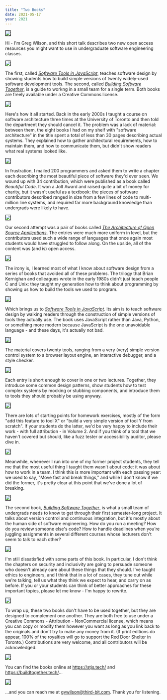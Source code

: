 ```yaml
---
title: "Two Books"
date: 2021-05-17
year: 2021
---
```


<div class="flex-row">
  <div class="flex-col">
    <img src="{{ '/files/2021/stjs-bst/slide-01.svg' | relative_url }}" style="border:1px solid #000000" />
  </div>
  <div class="flex-col">
    <p>
      Hi - I'm Greg Wilson, and this short talk describes two new open access
      resources you might want to use in undergraduate software engineering
      classes.
    </p>
  </div>
</div>

<div class="flex-row">
  <div class="flex-col">
    <img src="{{ '/files/2021/stjs-bst/slide-02.svg' | relative_url }}" style="border:1px solid #000000" />
  </div>
  <div class="flex-col">
    <p>
      The first, called <em><a href="https://stjs.tech/">Software Tools in
      JavaScript</a></em>, teaches software design by showing students how to
      build simple versions of twenty widely-used software development
      tools. The second,
      called <em><a href="https://buildtogether.tech/">Building Software
      Together</a></em>, is a guide to workng in a small team for a single
      term. Both books are freely available under a Creative Commons license.
    </p>
  </div>
</div>

<div class="flex-row">
  <div class="flex-col">
    <img src="{{ '/files/2021/stjs-bst/slide-03.svg' | relative_url }}" style="border:1px solid #000000" />
  </div>
  <div class="flex-col">
    <p>
      Here's how it all started. Back in the early 2000s I taught a course on
      software architecture three times at the University of Toronto and then
      told the department they should cancel it. The problem was a lack of
      material: between them, the eight books I had on my shelf with "software
      architecture" in the title spent a total of less than 30 pages describing
      actual systems. They explained how to gather architectural requirements,
      how to maintain them, and how to communicate them, but didn't show readers
      what real systems looked like.
    </p>
  </div>
</div>

<div class="flex-row">
  <div class="flex-col">
    <img src="{{ '/files/2021/stjs-bst/slide-04.svg' | relative_url }}" style="border:1px solid #000000" />
  </div>
  <div class="flex-col">
    <p>
      In frustration, I mailed 200 programmers and asked them to write a chapter
      each describing the most beautiful piece of software they'd ever seen. We
      wound up with 34 contribution, which were published as a book called
      <em>Beautiful Code</em>. It won a Jolt Award and raised quite a bit of
      money for charity, but it wasn't useful as a textbook: the pieces of
      software contributors described ranged in size from a few lines of code to
      multi-million line systems, and required far more background knowledge
      than undergrads were likely to have.
    </p>
  </div>
</div>

<div class="flex-row">
  <div class="flex-col">
    <img src="{{ '/files/2021/stjs-bst/slide-05.svg' | relative_url }}" style="border:1px solid #000000" />
  </div>
  <div class="flex-col">
    <p>
      Our second attempt was a pair of books
      called <em><a href="http://aosabook.org/">The Architecture of Open Source
      Applications</a></em>. The entries were much more uniform in level, but
      the contributors used such a wide range of languages that once again most
      students would have struggled to follow along. On the upside, all of the
      content was (and is) open access.
    </p>
  </div>
</div>

<div class="flex-row">
  <div class="flex-col">
    <img src="{{ '/files/2021/stjs-bst/slide-06.svg' | relative_url }}" style="border:1px solid #000000" />
  </div>
  <div class="flex-col">
    <p>
      The irony is, I learned most of what I know about software design from a
      series of books that avoided all of these problems. The trilogy that Brian
      Kernighan and colleagues wrote in the early 1980s didn't just teach people
      C and Unix: they taught my generation how to think about programming by
      showing us how to build the tools we used to program.
    </p>
  </div>
</div>

<div class="flex-row">
  <div class="flex-col">
    <img src="{{ '/files/2021/stjs-bst/slide-07.svg' | relative_url }}" style="border:1px solid #000000" />
  </div>
  <div class="flex-col">
    <p>
      Which brings us to <em><a href="https://stjs.tech/">Software Tools in
      JavaScript</a></em>. Its aim is to teach software design by walking
      readers through the construction of simple versions of tools they actually
      use. The book uses JavaScript rather than Java, Python, or something more
      modern because JavaScript is the one unavoidable language - and these
      days, it's actually not bad.
    </p>
  </div>
</div>

<div class="flex-row">
  <div class="flex-col">
    <img src="{{ '/files/2021/stjs-bst/slide-08.svg' | relative_url }}" style="border:1px solid #000000" />
  </div>
  <div class="flex-col">
    <p>
      The material covers twenty tools, ranging from a very (very) simple
      version control system to a browser layout engine, an interactive
      debugger, and a style checker.
    </p>
  </div>
</div>

<div class="flex-row">
  <div class="flex-col">
    <img src="{{ '/files/2021/stjs-bst/slide-09.svg' | relative_url }}" style="border:1px solid #000000" />
  </div>
  <div class="flex-col">
    <p>
      Each entry is short enough to cover in one or two lectures. Together, they
      introduce some common design patterns, show students how to test complex
      systems by mocking or stubbing components, and introduce them to tools
      they should probably be using anyway.
    </p>
  </div>
</div>

<div class="flex-row">
  <div class="flex-col">
    <img src="{{ '/files/2021/stjs-bst/slide-10.svg' | relative_url }}" style="border:1px solid #000000" />
  </div>
  <div class="flex-col">
    <p>
      There are lots of starting points for homework exercises, mostly of the
      form "add this feature to tool X" or "build a very simple version of tool
      Y from scratch". If your students do the latter, we'd be very happy to
      include their work - with full attribution - in Volume 2. And if you think
      of a tool that we haven't covered but should, like a fuzz tester or
      accessibility auditor, please dive in.
    </p>
  </div>
</div>

<div class="flex-row">
  <div class="flex-col">
    <img src="{{ '/files/2021/stjs-bst/slide-11.svg' | relative_url }}" style="border:1px solid #000000" />
  </div>
  <div class="flex-col">
    <p>
      Meanwhile, whenever I run into one of my former project students, they
      tell me that the most useful thing I taught them wasn't about code: it was
      about how to work in a team. I think this is more important with each
      passing year: we used to say, "Move fast and break things," and while I
      don't know if we did the former, it's pretty clear at this point that
      we've done a lot of breaking.
    </p>
  </div>
</div>

<div class="flex-row">
  <div class="flex-col">
    <img src="{{ '/files/2021/stjs-bst/slide-12.svg' | relative_url }}" style="border:1px solid #000000" />
  </div>
  <div class="flex-col">
    <p>
      The second book, <em><a href="https://buildtogether.tech/">Building
      Software Together</a></em>, is what a small team of undergrads needs to
      know to get through their first semester-long project. It talks about
      version control and continuous integration, but it's mostly about the
      human side of software engineering.  How do you run a meeting? How do you
      review someone else's code? How to handle deadlines when you're juggling
      assignments in several different courses whose lecturers don't seem to
      talk to each other?
    </p>
  </div>
</div>

<div class="flex-row">
  <div class="flex-col">
    <img src="{{ '/files/2021/stjs-bst/slide-13.svg' | relative_url }}" style="border:1px solid #000000" />
  </div>
  <div class="flex-col">
    <p>
      I'm still dissatisfied with some parts of this book. In particular, I
      don't think the chapters on security and inclusivity are going to persuade
      someone who doesn't already care about these things that they should. I've
      taught ethics to engineers, and I think that in a lot of cases, they tune
      out while we're talking, tell us what they think we expect to hear, and
      carry on as before. If you or your students can think of better approaches
      for these important topics, please let me know - I'm happy to rewrite.
    </p>
  </div>
</div>

<div class="flex-row">
  <div class="flex-col">
    <img src="{{ '/files/2021/stjs-bst/slide-14.svg' | relative_url }}" style="border:1px solid #000000" />
  </div>
  <div class="flex-col">
    <p>
      To wrap up, these two books don't have to be used together, but they are
      designed to complement one another. They are both free to use under a
      Creative Commons - Attribution - NonCommercial license, which means you
      can copy or modify them however you want as long as you link back to the
      originals and don't try to make any money from it. (If print editions do
      appear, 100% of the royalties will go to support the Red Door Shelter in
      Toronto.) Contributions are very welcome, and all contributors will be
      acknowledged.
    </p>
  </div>
</div>

<div class="flex-row">
  <div class="flex-col">
    <img src="{{ '/files/2021/stjs-bst/slide-15.svg' | relative_url }}" style="border:1px solid #000000" />
  </div>
  <div class="flex-col">
    <p>
      You can find the books online
      at <a href="https://stjs.tech/">https://stjs.tech/</a>
      and <a href="https://buildtogether.tech/">https://buildtogether.tech/</a>...
    </p>
  </div>
</div>

<div class="flex-row">
  <div class="flex-col">
    <img src="{{ '/files/2021/stjs-bst/slide-16.svg' | relative_url }}" style="border:1px solid #000000" />
  </div>
  <div class="flex-col">
    <p>
      ...and you can reach me
      at <a href="mailto:gvwilson@third-bit.com">gvwilson@third-bit.com</a>. Thank
      you for listening.
    </p>
  </div>
</div>
